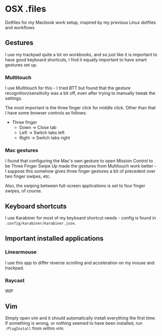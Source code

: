 # OSX .files

Dotfiles for my Macbook work setup, inspired by my previous Linux dotfiles and workflows

## Gestures

I use my trackpad quite a lot on workbooks, and so just like it is important to have good keyboard shortcuts, I find it equally important to have smart gestures set up.

### Multitouch

I use Multitouch for this - I tried BTT but found that the gesture recognition/sensitivity was a bit off, even after trying to manually tweak the settings.

The most important is the three finger click for middle click. Other than that I have some browser controls as follows:

- Three finger
    - Down -> Close tab
    - Left -> Switch tabs left
    - Right -> Switch tabs right

### Mac gestures

I found that configuring the Mac's own gesture to open Mission Control to be Three Finger Swipe Up made the gestures from Multitouch work better - I suppose this somehow gives three finger gestures a bit of precedent over two finger swipes, etc.

Also, the swiping between full-screen applications is set to four finger swipes, of course.

## Keyboard shortcuts

I use Karabiner for most of my keyboard shortcut needs - config is found in `.config/karabiner/karabiner.json`.

## Important installed applications

### Linearmouse

I use this app to differ reverse scrolling and acceleration on my mouse and trackpad.

### Raycast

WIP

## Vim

Simply open vim and it should automatically install everything the first time. If something is wrong, or nothing seemed to have been installed, run `:PlugInstall` from within vim.

